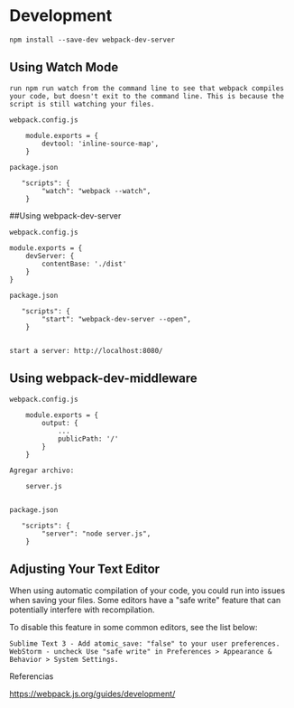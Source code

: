 # Development

	npm install --save-dev webpack-dev-server


## Using Watch Mode

	run npm run watch from the command line to see that webpack compiles your code, but doesn't exit to the command line. This is because the script is still watching your files.

	webpack.config.js

		module.exports = {
			devtool: 'inline-source-map',
		}
   		
	package.json

	   "scripts": {
			"watch": "webpack --watch",
		}


##Using webpack-dev-server

	webpack.config.js

 	module.exports = {
		devServer: {
	    	contentBase: './dist'
	    }
    }

	package.json
	
	   "scripts": {
			"start": "webpack-dev-server --open",
		}

	
	start a server: http://localhost:8080/

## Using webpack-dev-middleware 

	webpack.config.js

		module.exports = {
			output: {
				...
      			publicPath: '/'
    		}
		}

	Agregar archivo:

	 	server.js
   		

	package.json

	   "scripts": {
			"server": "node server.js",
		}



## Adjusting Your Text Editor

When using automatic compilation of your code, you could run into issues when saving your files. Some editors have a "safe write" feature that can potentially interfere with recompilation.

To disable this feature in some common editors, see the list below:

    Sublime Text 3 - Add atomic_save: "false" to your user preferences.
    WebStorm - uncheck Use "safe write" in Preferences > Appearance & Behavior > System Settings.





Referencias 

https://webpack.js.org/guides/development/


